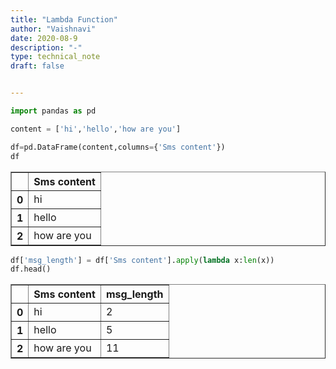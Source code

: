 ```yaml
---
title: "Lambda Function"
author: "Vaishnavi"
date: 2020-08-9
description: "-"
type: technical_note
draft: false


---
```



```python
import pandas as pd
```


```python
content = ['hi','hello','how are you']
```


```python
df=pd.DataFrame(content,columns={'Sms content'})
df
```




<div>
<style scoped>
    .dataframe tbody tr th:only-of-type {
        vertical-align: middle;
    }

    .dataframe tbody tr th {
        vertical-align: top;
    }

    .dataframe thead th {
        text-align: right;
    }
</style>
<table border="1" class="dataframe">
  <thead>
    <tr style="text-align: right;">
      <th></th>
      <th>Sms content</th>
    </tr>
  </thead>
  <tbody>
    <tr>
      <th>0</th>
      <td>hi</td>
    </tr>
    <tr>
      <th>1</th>
      <td>hello</td>
    </tr>
    <tr>
      <th>2</th>
      <td>how are you</td>
    </tr>
  </tbody>
</table>
</div>




```python
df['msg_length'] = df['Sms content'].apply(lambda x:len(x))
df.head()
```




<div>
<style scoped>
    .dataframe tbody tr th:only-of-type {
        vertical-align: middle;
    }

    .dataframe tbody tr th {
        vertical-align: top;
    }

    .dataframe thead th {
        text-align: right;
    }
</style>
<table border="1" class="dataframe">
  <thead>
    <tr style="text-align: right;">
      <th></th>
      <th>Sms content</th>
      <th>msg_length</th>
    </tr>
  </thead>
  <tbody>
    <tr>
      <th>0</th>
      <td>hi</td>
      <td>2</td>
    </tr>
    <tr>
      <th>1</th>
      <td>hello</td>
      <td>5</td>
    </tr>
    <tr>
      <th>2</th>
      <td>how are you</td>
      <td>11</td>
    </tr>
  </tbody>
</table>
</div>




```python

```
